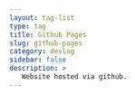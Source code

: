 ```yaml
---
layout: tag-list
type: tag
title: Github Pages
slug: github-pages
category: devlog
sidebar: false
description: >
   Website hosted via github.
---
```

